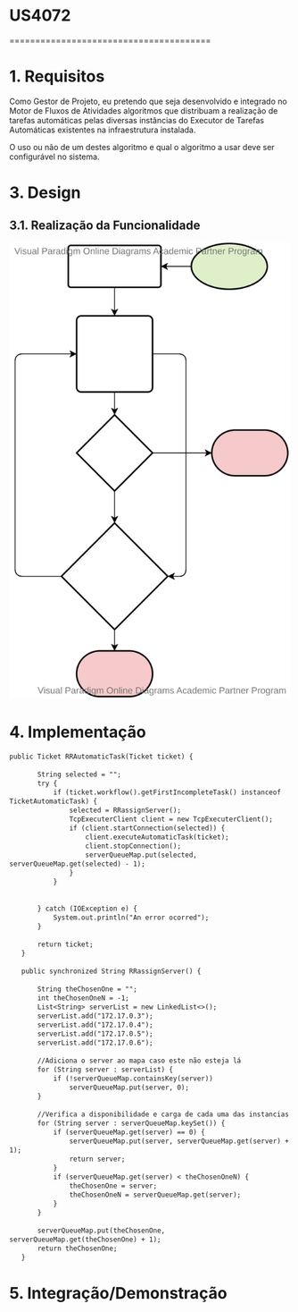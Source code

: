 # US4072
=======================================


# 1. Requisitos

Como Gestor de Projeto, eu pretendo que seja desenvolvido e integrado no Motor de Fluxos de Atividades  algoritmos que distribuam a realização de tarefas automáticas pelas diversas instâncias do Executor de Tarefas Automáticas existentes na infraestrutura instalada.

O uso ou não de um destes algoritmo e qual o algoritmo a usar deve ser configurável no sistema.


# 3. Design


## 3.1. Realização da Funcionalidade

![Flowchart](RRTicket.svg)

# 4. Implementação
 ```
public Ticket RRAutomaticTask(Ticket ticket) {

        String selected = "";
        try {
            if (ticket.workflow().getFirstIncompleteTask() instanceof TicketAutomaticTask) {
                selected = RRassignServer();
                TcpExecuterClient client = new TcpExecuterClient();
                if (client.startConnection(selected)) {
                    client.executeAutomaticTask(ticket);
                    client.stopConnection();
                    serverQueueMap.put(selected, serverQueueMap.get(selected) - 1);
                }
            }


        } catch (IOException e) {
            System.out.println("An error ocorred");
        }

        return ticket;
    }

    public synchronized String RRassignServer() {

        String theChosenOne = "";
        int theChosenOneN = -1;
        List<String> serverList = new LinkedList<>();
        serverList.add("172.17.0.3");
        serverList.add("172.17.0.4");
        serverList.add("172.17.0.5");
        serverList.add("172.17.0.6");

        //Adiciona o server ao mapa caso este não esteja lá
        for (String server : serverList) {
            if (!serverQueueMap.containsKey(server))
                serverQueueMap.put(server, 0);
        }

        //Verifica a disponibilidade e carga de cada uma das instancias
        for (String server : serverQueueMap.keySet()) {
            if (serverQueueMap.get(server) == 0) {
                serverQueueMap.put(server, serverQueueMap.get(server) + 1);
                return server;
            }
            if (serverQueueMap.get(server) < theChosenOneN) {
                theChosenOne = server;
                theChosenOneN = serverQueueMap.get(server);
            }
        }

        serverQueueMap.put(theChosenOne, serverQueueMap.get(theChosenOne) + 1);
        return theChosenOne;
    }
 
 ```

# 5. Integração/Demonstração





